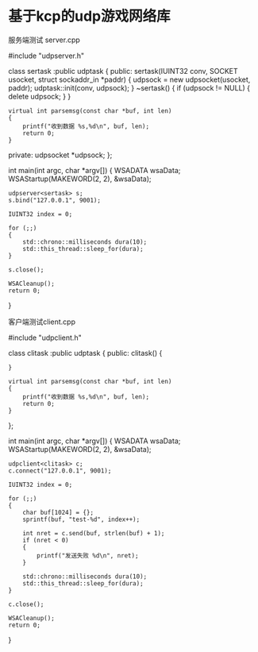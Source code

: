 # 基于kcp的udp游戏网络库

服务端测试 server.cpp

#include "udpserver.h"

class sertask :public udptask
{
public:
	sertask(IUINT32 conv, SOCKET usocket, struct sockaddr_in *paddr)
	{
		udpsock = new udpsocket(usocket, paddr);
		udptask::init(conv, udpsock);
	}
	~sertask()
	{
		if (udpsock != NULL)
		{
			delete udpsock;
		}
	}

	virtual int parsemsg(const char *buf, int len)
	{
		printf("收到数据 %s,%d\n", buf, len);
		return 0;
	}
private:
	udpsocket *udpsock;
};


int main(int argc, char *argv[])
{
	WSADATA wsaData;
	WSAStartup(MAKEWORD(2, 2), &wsaData);

	udpserver<sertask> s;
	s.bind("127.0.0.1", 9001);

	IUINT32 index = 0;

	for (;;)
	{
		std::chrono::milliseconds dura(10);
		std::this_thread::sleep_for(dura);
	}

	s.close();

	WSACleanup();
	return 0;
}


客户端测试client.cpp

#include "udpclient.h"

class clitask :public udptask
{
public:
	clitask()
	{

	}

	virtual int parsemsg(const char *buf, int len)
	{
		printf("收到数据 %s,%d\n", buf, len);
		return 0;
	}
};

int main(int argc, char *argv[])
{
	WSADATA wsaData;
	WSAStartup(MAKEWORD(2, 2), &wsaData);

	udpclient<clitask> c;
	c.connect("127.0.0.1", 9001);

	IUINT32 index = 0;

	for (;;)
	{
		char buf[1024] = {};
		sprintf(buf, "test-%d", index++);

		int nret = c.send(buf, strlen(buf) + 1);
		if (nret < 0)
		{
			printf("发送失败 %d\n", nret);
		}

		std::chrono::milliseconds dura(10);
		std::this_thread::sleep_for(dura);
	}

	c.close();

	WSACleanup();
	return 0;
}

